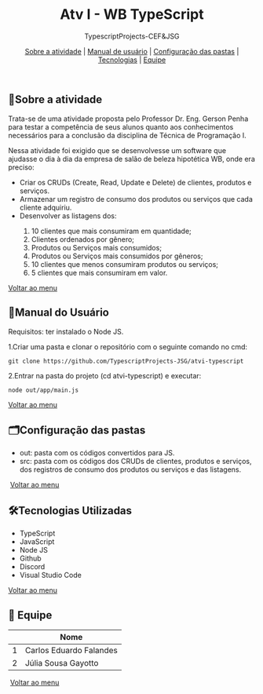 <div align="center" id="menu">
    <h1>Atv I - WB TypeScript</h1>
    <p> TypescriptProjects-CEF&JSG </p>
    <p>
    <a href="#sobre">Sobre a atividade</a> | 
    <a href="#manual">Manual de usuário</a> |
    <a href="#pastas">Configuração das pastas</a> | 
  	<a href="#tecnologias">Tecnologias</a> |
    <a href="#equipe">Equipe</a>
</p>
</div>

<br>

<h2 id="sobre">📝Sobre a atividade</h2>

<p>Trata-se de uma atividade proposta pelo Professor Dr. Eng. Gerson Penha para testar a competência de seus alunos quanto aos conhecimentos necessários para a conclusão da disciplina de Técnica de Programação I. </p>

<p>Nessa atividade foi exigido que se desenvolvesse um software que ajudasse o dia à dia da empresa de salão de beleza hipotética WB, onde era preciso:
</p>
<ul>
    <li>Criar os CRUDs (Create, Read, Update e Delete) de clientes, produtos  e serviços.</li>
    <li>Armazenar um registro de consumo dos produtos ou serviços que cada cliente adquiriu.</li>
    <li>Desenvolver as listagens dos:</li>
    <ol>
        <li>10 clientes que mais consumiram em quantidade;</li>
        <li>Clientes ordenados por gênero;</li>
        <li>Produtos ou Serviços mais consumidos;</li>
        <li>Produtos ou Serviços mais consumidos por gêneros;</li>
        <li>10 clientes que menos consumiram produtos ou serviços;</li>
        <li>5 clientes que mais consumiram em valor.</li>
    	</ol>
</ul> 



<a href="#menu">Voltar ao menu </a>



<h2 id="#manual"> 📜Manual do Usuário </h2>

Requisitos: ter instalado o Node JS.

1.Criar uma pasta e clonar o repositório com o seguinte comando no cmd: </li>

```
git clone https://github.com/TypescriptProjects-JSG/atvi-typescript
```

2.Entrar na pasta do projeto (cd atvi-typescript) e executar:

```
node out/app/main.js
```

<a href="#menu">Voltar ao menu </a>



<h2 id="#pastas"> 🗂Configuração das pastas</h2>

<ul>
    <li> out: pasta com os códigos convertidos para JS.</li>
    <li> src: pasta com os códigos dos CRUDs de clientes, produtos e serviços, dos registros de consumo dos produtos ou serviços e das listagens.  </li>
</ul>

 <a href="#menu">Voltar ao menu </a>



<h2 id="#tecnologias">🛠Tecnologias Utilizadas</h2>

<ul> 
    <li> TypeScript</li>
    <li> JavaScript </li>
    <li> Node JS </li>
    <li> Github </li>
    <li> Discord </li>
    <li> Visual Studio Code</li>
</ul>

<a href="#menu">Voltar ao menu</a>



<h2 id="#equipe">👥 Equipe</h2>

|      | Nome                    |
| ---- | ----------------------- |
| 1    | Carlos Eduardo Falandes |
| 2    | Júlia Sousa Gayotto     |

 <a href="#menu">Voltar ao menu </a>

